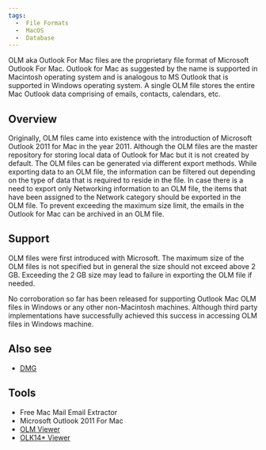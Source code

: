 ```yaml
---
tags:
  -  File Formats
  -  MacOS
  -  Database
---
```

OLM aka Outlook For Mac files are the proprietary file format of
Microsoft Outlook For Mac. Outlook for Mac as suggested by the name is
supported in Macintosh operating system and is analogous to MS Outlook
that is supported in Windows operating system. A single OLM file stores
the entire Mac Outlook data comprising of emails, contacts, calendars,
etc.

## Overview

Originally, OLM files came into existence with the introduction of
Microsoft Outlook 2011 for Mac in the year 2011. Although the OLM files
are the master repository for storing local data of Outlook for Mac but
it is not created by default. The OLM files can be generated via
different export methods. While exporting data to an OLM file, the
information can be filtered out depending on the type of data that is
required to reside in the file. In case there is a need to export only
Networking information to an OLM file, the items that have been assigned
to the Network category should be exported in the OLM file. To prevent
exceeding the maximum size limit, the emails in the Outlook for Mac can
be archived in an OLM file.

## Support

OLM files were first introduced with Microsoft. The maximum size of the
OLM files is not specified but in general the size should not exceed
above 2 GB. Exceeding the 2 GB size may lead to failure in exporting the
OLM file if needed.

No corroboration so far has been released for supporting Outlook Mac OLM
files in Windows or any other non-Macintosh machines. Although third
party implementations have successfully achieved this success in
accessing OLM files in Windows machine.

## Also see

- [DMG](dmg.md)

## Tools

- Free Mac Mail Email Extractor
- Microsoft Outlook 2011 For Mac
- [OLM Viewer](olm_viewer.md)
- [OLK14\* Viewer](http://www.systoolsgroup.com/olk/viewer)